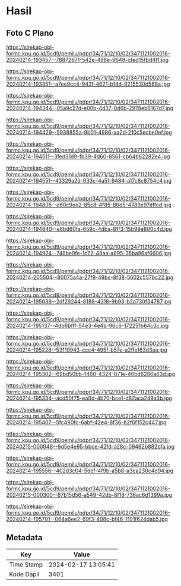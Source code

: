 # Hasil

## Foto C Plano

https://sirekap-obj-formc.kpu.go.id/5cd9/pemilu/pdpr/34/71/12/10/02/3471121002016-20240214-193457--78872671-542e-498e-9648-cfed15fbd4f1.jpg

https://sirekap-obj-formc.kpu.go.id/5cd9/pemilu/pdpr/34/71/12/10/02/3471121002016-20240214-193451--a7ee9cc4-943f-4621-b14d-9215530d588a.jpg

https://sirekap-obj-formc.kpu.go.id/5cd9/pemilu/pdpr/34/71/12/10/02/3471121002016-20240214-194344--05a9c27d-e00b-4d37-8d6b-2978eb6167d7.jpg

https://sirekap-obj-formc.kpu.go.id/5cd9/pemilu/pdpr/34/71/12/10/02/3471121002016-20240214-194429--5938855a-9b01-4986-aa2d-210c5ecbe0ef.jpg

https://sirekap-obj-formc.kpu.go.id/5cd9/pemilu/pdpr/34/71/12/10/02/3471121002016-20240214-194511--3fed31d9-fb39-4d60-8561-cb64b62282e4.jpg

https://sirekap-obj-formc.kpu.go.id/5cd9/pemilu/pdpr/34/71/12/10/02/3471121002016-20240214-194551--43329a2d-033c-4a5f-9484-a17c6c8754c4.jpg

https://sirekap-obj-formc.kpu.go.id/5cd9/pemilu/pdpr/34/71/12/10/02/3471121002016-20240214-194805--d60c9ee2-85c8-4f85-80d5-4789e97dffcd.jpg

https://sirekap-obj-formc.kpu.go.id/5cd9/pemilu/pdpr/34/71/12/10/02/3471121002016-20240214-194840--e8bd60fa-659c-4dba-81f3-15b99e800c4d.jpg

https://sirekap-obj-formc.kpu.go.id/5cd9/pemilu/pdpr/34/71/12/10/02/3471121002016-20240214-194924--748be9fe-1c72-48aa-a895-38ba96af6606.jpg

https://sirekap-obj-formc.kpu.go.id/5cd9/pemilu/pdpr/34/71/12/10/02/3471121002016-20240214-205504--80075a4a-27f9-49bc-8f38-5602c557bc22.jpg

https://sirekap-obj-formc.kpu.go.id/5cd9/pemilu/pdpr/34/71/12/10/02/3471121002016-20240214-195038--2df29244-8188-4318-9b93-b2a730f34787.jpg

https://sirekap-obj-formc.kpu.go.id/5cd9/pemilu/pdpr/34/71/12/10/02/3471121002016-20240214-195137--4db6bfff-54e3-4e4b-96c6-172251b64c3c.jpg

https://sirekap-obj-formc.kpu.go.id/5cd9/pemilu/pdpr/34/71/12/10/02/3471121002016-20240214-195228--53119943-ccc4-495f-b57e-a2ffe163d3aa.jpg

https://sirekap-obj-formc.kpu.go.id/5cd9/pemilu/pdpr/34/71/12/10/02/3471121002016-20240214-195302--69bd50bb-1460-4324-871e-40bd6286a63d.jpg

https://sirekap-obj-formc.kpu.go.id/5cd9/pemilu/pdpr/34/71/12/10/02/3471121002016-20240214-195334--acd50f75-ea0d-4b70-bce1-d82aca249a3b.jpg

https://sirekap-obj-formc.kpu.go.id/5cd9/pemilu/pdpr/34/71/12/10/02/3471121002016-20240214-195407--5fc490fc-6abf-42e4-8f36-b2f6f152c447.jpg

https://sirekap-obj-formc.kpu.go.id/5cd9/pemilu/pdpr/34/71/12/10/02/3471121002016-20240215-000048--9d5e4e95-bbce-42fd-a28c-09462b882bfa.jpg

https://sirekap-obj-formc.kpu.go.id/5cd9/pemilu/pdpr/34/71/12/10/02/3471121002016-20240214-195556--402d3c04-5def-4f9b-a5b8-a3ea230c4d94.jpg

https://sirekap-obj-formc.kpu.go.id/5cd9/pemilu/pdpr/34/71/12/10/02/3471121002016-20240215-000300--87b15d56-a549-42db-8f18-736ac6d1399a.jpg

https://sirekap-obj-formc.kpu.go.id/5cd9/pemilu/pdpr/34/71/12/10/02/3471121002016-20240214-195701--064a6ee2-69f3-408c-bf46-1191f624dab5.jpg


## Metadata

| Key        | Value               |
| ---------- | ------------------- |
| Time Stamp | 2024-02-17 13:05:41 |
| Kode Dapil | 3401                |



